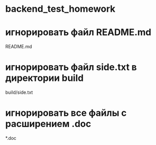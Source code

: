 # backend_test_homework

# игнорировать файл README.md
README.md

# игнорировать файл side.txt в директории build
build/side.txt

# игнорировать все файлы с расширением .doc
*.doc